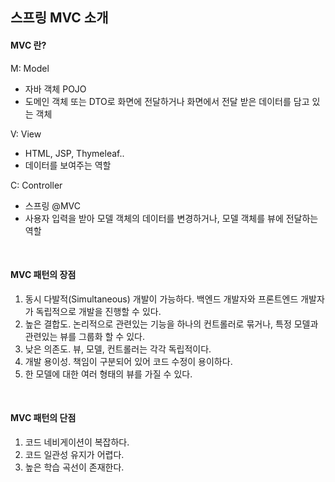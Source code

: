 ## 스프링 MVC 소개

#### MVC 란?

M: Model
* 자바 객체 POJO
* 도메인 객체 또는 DTO로 화면에 전달하거나 화면에서 전달 받은 데이터를 담고 있는 객체

V: View
* HTML, JSP, Thymeleaf..
* 데이터를 보여주는 역할

C: Controller
* 스프링 @MVC
* 사용자 입력을 받아 모델 객체의 데이터를 변경하거나, 모델 객체를 뷰에 전달하는 역할

<br>

#### MVC 패턴의 장점

1. 동시 다발적(Simultaneous) 개발이 가능하다. 백엔드 개발자와 프론트엔드 개발자가 독립적으로 개발을 진행할 수 있다.
2. 높은 결합도. 논리적으로 관련있는 기능을 하나의 컨트롤러로 묶거나, 특정 모델과 관련있는 뷰를 그룹화 할 수 있다.
3. 낮은 의존도. 뷰, 모델, 컨트롤러는 각각 독립적이다.
4. 개발 용이성. 책임이 구분되어 있어 코드 수정이 용이하다.
5. 한 모델에 대한 여러 형태의 뷰를 가질 수 있다.

<br>

#### MVC 패턴의 단점

1. 코드 네비게이션이 복잡하다.
2. 코드 일관성 유지가 어렵다.
3. 높은 학습 곡선이 존재한다. 
